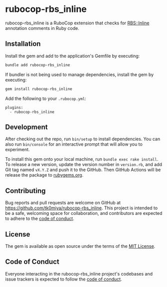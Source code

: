 # rubocop-rbs_inline

rubocop-rbs_inline is a RuboCop extension that checks for [RBS::Inline](https://github.com/soutaro/rbs-inline) annotation comments in Ruby code.

## Installation

Install the gem and add to the application's Gemfile by executing:

```bash
bundle add rubocop-rbs_inline
```

If bundler is not being used to manage dependencies, install the gem by executing:

```bash
gem install rubocop-rbs_inline
```

Add the following to your `.rubocop.yml`:

```
plugins:
  - rubocop-rbs_inline
```

## Development

After checking out the repo, run `bin/setup` to install dependencies. You can also run `bin/console` for an interactive prompt that will allow you to experiment.

To install this gem onto your local machine, run `bundle exec rake install`. To release a new version, update the version number in `version.rb`, and add Git tag named `vX.Y.Z` and push it to the GitHub.  Then GitHub Actions will be release the package to [rubygems.org](https://rubygems.org).

## Contributing

Bug reports and pull requests are welcome on GitHub at https://github.com/tk0miya/rubocop-rbs_inline. This project is intended to be a safe, welcoming space for collaboration, and contributors are expected to adhere to the [code of conduct](https://github.com/tk0miya/rubocop-rbs_inline/blob/main/CODE_OF_CONDUCT.md).

## License

The gem is available as open source under the terms of the [MIT License](https://opensource.org/licenses/MIT).

## Code of Conduct

Everyone interacting in the rubocop-rbs_inline project's codebases and issue trackers is expected to follow the [code of conduct](https://github.com/tk0miya/rubocop-rbs_inline/blob/main/CODE_OF_CONDUCT.md).
